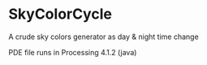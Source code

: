 # SkyColorCycle
A crude sky colors generator as day &amp; night time change

PDE file runs in Processing 4.1.2 (java)
